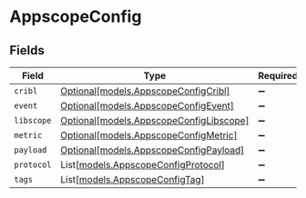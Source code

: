 # AppscopeConfig


## Fields

| Field                                                                          | Type                                                                           | Required                                                                       | Description                                                                    |
| ------------------------------------------------------------------------------ | ------------------------------------------------------------------------------ | ------------------------------------------------------------------------------ | ------------------------------------------------------------------------------ |
| `cribl`                                                                        | [Optional[models.AppscopeConfigCribl]](../models/appscopeconfigcribl.md)       | :heavy_minus_sign:                                                             | N/A                                                                            |
| `event`                                                                        | [Optional[models.AppscopeConfigEvent]](../models/appscopeconfigevent.md)       | :heavy_minus_sign:                                                             | N/A                                                                            |
| `libscope`                                                                     | [Optional[models.AppscopeConfigLibscope]](../models/appscopeconfiglibscope.md) | :heavy_minus_sign:                                                             | N/A                                                                            |
| `metric`                                                                       | [Optional[models.AppscopeConfigMetric]](../models/appscopeconfigmetric.md)     | :heavy_minus_sign:                                                             | N/A                                                                            |
| `payload`                                                                      | [Optional[models.AppscopeConfigPayload]](../models/appscopeconfigpayload.md)   | :heavy_minus_sign:                                                             | N/A                                                                            |
| `protocol`                                                                     | List[[models.AppscopeConfigProtocol](../models/appscopeconfigprotocol.md)]     | :heavy_minus_sign:                                                             | N/A                                                                            |
| `tags`                                                                         | List[[models.AppscopeConfigTag](../models/appscopeconfigtag.md)]               | :heavy_minus_sign:                                                             | N/A                                                                            |